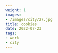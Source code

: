 ```yaml
---
weight: 1
images:
- /images/city/27.jpg
title: cookies
date: 2022-07-23
tags:
- work
- city
---
```

